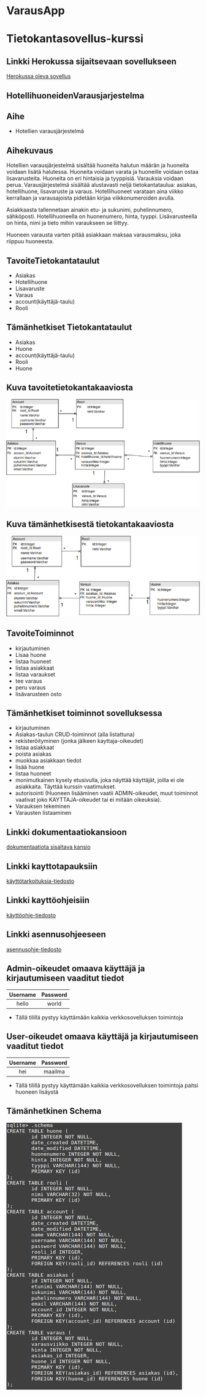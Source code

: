 # VarausApp

# Tietokantasovellus-kurssi

## Linkki Herokussa sijaitsevaan sovellukseen
[Herokussa oleva sovellus](https://tsoha-varaussovellus.herokuapp.com/)


## HotellihuoneidenVarausjarjestelma

## Aihe
- Hotellien varausjärjestelmä

## Aihekuvaus

Hotellien varausjärjestelmä sisältää huoneita halutun määrän ja huoneita voidaan lisätä halutessa. Huoneita voidaan varata ja huoneille voidaan ostaa lisavarusteita. Huoneita on eri hintaisia ja tyyppisiä. Varauksia voidaan perua. Varausjärjestelmä sisältää alustavasti neljä tietokantataulua: asiakas, hotellihuone, lisavaruste ja varaus. Hotellihuoneet varataan aina viikko kerrallaan ja varausajoista pidetään kirjaa viikkonumeroiden avulla.

Asiakkaasta tallennetaan ainakin etu- ja sukunimi, puhelinnumero, sähköposti. Hotellihuoneella on huonenumero, hinta, tyyppi. Lisävarusteella on hinta, nimi ja tieto mihin varaukseen se liittyy.

Huoneen varausta varten pitää asiakkaan maksaa varausmaksu, joka riippuu huoneesta. 


## TavoiteTietokantataulut
- Asiakas
- Hotellihuone 
- Lisavaruste
- Varaus
- account(käyttäjä-taulu)
- Rooli

## Tämänhetkiset Tietokantataulut
- Asiakas
- Huone
- account(käyttäjä-taulu)
- Rooli
- Huone


## Kuva tavoitetietokantakaaviosta
![alt text](https://github.com/toasterkone/HotellihuoneidenVarausjarjestelma/blob/master/documentation/tietokantakaaviot/toteutunut_2.png "Tavoitetietokantakaavio")

## Kuva tämänhetkisestä tietokantakaaviosta
![alt text](https://github.com/toasterkone/HotellihuoneidenVarausjarjestelma/blob/master/documentation/tietokantakaaviot/toteutunut_5.png "Toteutunut tietokantakaavio")

## TavoiteToiminnot

- kirjautuminen
- Lisaa huone
- listaa huoneet
- listaa asiakkaat
- listaa varaukset
- tee varaus
- peru varaus
- lisävarusteen osto

## Tämänhetkiset toiminnot sovelluksessa
- kirjautuminen
- Asiakas-taulun CRUD-toiminnot (alla listattuna)
- rekisteröityminen (jonka jälkeen kayttaja-oikeudet)
- listaa asiakkaat
- poista asiakas
- muokkaa asiakkaan tiedot
- lisää huone
- listaa huoneet
- monimutkainen kysely etusivulla, joka näyttää käyttäjät, joilla ei ole asiakkaita. Täyttää kurssin vaatimukset.
- autorisointi (Huoneen lisääminen vaatii ADMIN-oikeudet, muut toiminnot vaativat joko KAYTTAJA-oikeudet tai ei mitään oikeuksia).
- Varauksen tekeminen
- Varausten listaaminen

## Linkki dokumentaatiokansioon
[dokumentaatiota sisaltava kansio](https://github.com/toasterkone/HotellihuoneidenVarausjarjestelma/tree/master/documentation )


## Linkki kayttotapauksiin
[käyttötarkoituksia-tiedosto](https://github.com/toasterkone/HotellihuoneidenVarausjarjestelma/blob/master/documentation/dokumentaatio.md )


## Linkki kayttöohjeisiin
[käyttöohje-tiedosto](https://github.com/toasterkone/HotellihuoneidenVarausjarjestelma/blob/master/documentation/kaytto_ohje.md )

## Linkki asennusohjeeseen
[asennusohje-tiedosto](https://github.com/toasterkone/HotellihuoneidenVarausjarjestelma/blob/master/documentation/asennusohje.md )

## Admin-oikeudet omaava käyttäjä ja kirjautumiseen vaaditut tiedot

| Username | Password |
|:--------:|:--------:|
| hello    |    world |

- Tällä tilillä pystyy käyttämään kaikkia verkkosovelluksen toimintoja

## User-oikeudet omaava käyttäjä ja kirjautumiseen vaaditut tiedot

| Username | Password |
|:--------:|:--------:|
| hei      |   maailma|

- Tällä tilillä pystyy käyttämään kaikkia verkkosovelluksen toimintoja paitsi huoneen lisäystä

## Tämänhetkinen Schema
![alt text](https://github.com/toasterkone/HotellihuoneidenVarausjarjestelma/blob/master/documentation/kayttotarkoituskuvia/Uusin_Schema.png "Nykyinen Schema")







